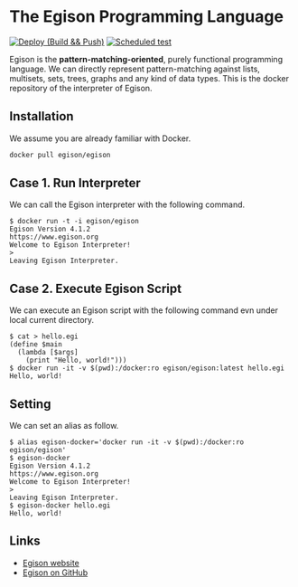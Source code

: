 # The Egison Programming Language

[![Deploy (Build && Push)]](https://github.com/egison/docker-egison/actions/workflows/deploy.yml
) [![Scheduled test]](https://github.com/egison/docker-egison/actions/workflows/schedule.yml
)

[Deploy (Build && Push)]: https://github.com/egison/docker-egison/actions/workflows/deploy.yml/badge.svg
[Scheduled test]: https://github.com/egison/docker-egison/actions/workflows/schedule.yml/badge.svg

Egison is the **pattern-matching-oriented**, purely functional programming language.
We can directly represent pattern-matching against lists, multisets, sets, trees, graphs and any kind of data types.
This is the docker repository of the interpreter of Egison.

## Installation

We assume you are already familiar with Docker.

```sh
docker pull egison/egison
```

## Case 1. Run Interpreter

We can call the Egison interpreter with the following command.

```shellsession
$ docker run -t -i egison/egison
Egison Version 4.1.2
https://www.egison.org
Welcome to Egison Interpreter!
>
Leaving Egison Interpreter.
```

## Case 2. Execute Egison Script

We can execute an Egison script with the following command evn under local current directory.

```shellsession
$ cat > hello.egi
(define $main
  (lambda [$args]
    (print "Hello, world!")))
$ docker run -it -v $(pwd):/docker:ro egison/egison:latest hello.egi
Hello, world!
```

## Setting

We can set an alias as follow.

```shellsession
$ alias egison-docker='docker run -it -v $(pwd):/docker:ro egison/egison'
$ egison-docker
Egison Version 4.1.2
https://www.egison.org
Welcome to Egison Interpreter!
>
Leaving Egison Interpreter.
$ egison-docker hello.egi
Hello, world!
```

## Links

- [Egison website](http://www.egison.org)
- [Egison on GitHub](https://github.com/egison/egison)
